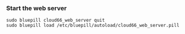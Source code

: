 <!-- usedin: [ _rails/deployment/thin-rack-server-v1.md] -->


### Start the web server

	sudo bluepill cloud66_web_server quit
	sudo bluepill load /etc/bluepill/autoload/cloud66_web_server.pill



